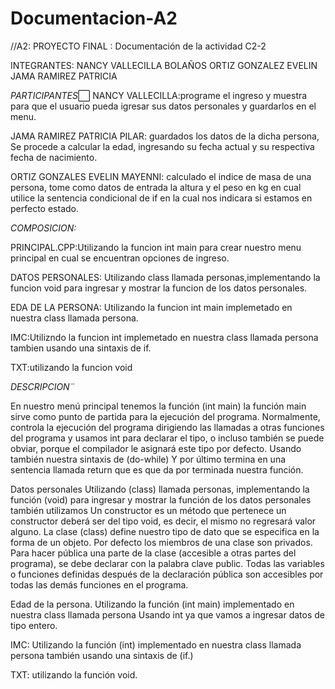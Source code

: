 # Documentacion-A2
//A2: PROYECTO FINAL : Documentación de la actividad C2-2

INTEGRANTES:
NANCY VALLECILLA BOLAÑOS
ORTIZ GONZALEZ EVELIN 
JAMA RAMIREZ PATRICIA 

*PARTICIPANTES*:white_large_square:
NANCY VALLECILLA:programe el ingreso y muestra para que el usuario 
pueda  igresar sus datos personales y guardarlos en el menu.

JAMA RAMIREZ PATRICIA PILAR: guardados los datos de la dicha persona, 
Se procede a calcular la edad, ingresando  su fecha actual y su respectiva fecha de nacimiento.


ORTIZ GONZALES EVELIN MAYENNI: calculado el indice de masa de una persona, tome como datos de entrada la altura y el peso en kg
en cual utilice la sentencia condicional de if en la cual nos indicara si estamos en perfecto estado.

*COMPOSICION:*

PRINCIPAL.CPP:Utilizando la funcion  int main  para crear nuestro menu principal en cual se encuentran opciones de ingreso.

DATOS PERSONALES: Utilizando class llamada personas,implementando la funcion void para ingresar y mostrar la funcion de  los datos personales.

EDA DE LA PERSONA: Utilizando la funcion int main implemetado en nuestra class llamada persona.

IMC:Utilizndo la funcion int implemetado en nuestra class llamada persona tambien usando una sintaxis de if.

TXT:utilizando la funcion void  

*DESCRIPCION¨* 

En nuestro menú principal tenemos la función (int main) la función main sirve como punto de partida para la ejecución del programa. Normalmente, controla la ejecución del programa dirigiendo las llamadas a otras funciones del programa y usamos int para declarar el tipo, o incluso también se puede obviar, porque el compilador le asignará este tipo por defecto. Usando también nuestra sintaxis de (do-while) Y por último termina en una sentencia llamada return que es que da por terminada nuestra función.

Datos personales Utilizando (class) llamada personas, implementando la función (void) para ingresar y mostrar la función de los datos personales también utilizamos Un constructor es un método que pertenece un constructor deberá ser del tipo void, es decir, el mismo no regresará valor alguno. La clase (class) define nuestro tipo de dato que se especifica en la forma de un objeto. Por defecto los miembros de una clase son privados. Para hacer pública una parte de la clase (accesible a otras partes del programa), se debe declarar con la palabra clave public. Todas las variables o funciones definidas después de la declaración pública son accesibles por todas las demás funciones en el programa.

Edad de la persona. Utilizando la función (int main) implementado en nuestra class llamada persona Usando int ya que vamos a ingresar datos de tipo entero.

IMC: Utilizando la función (int) implementado en nuestra class llamada persona también usando una sintaxis de (if.)

TXT: utilizando la función void.
